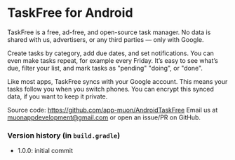 # TaskFree for Android

TaskFree is a free, ad-free, and open-source task manager. No data is shared with us,
advertisers, or any third parties — only with Google.

Create tasks by category, add due dates, and set notifications.
You can even make tasks repeat, for example every Friday. It’s easy to see what’s due,
filter your list, and mark tasks as \"pending\" \"doing\", or \"done\".

Like most apps, TaskFree syncs with your Google account. This means your tasks follow you
when you switch phones. You can encrypt this synced data, if you want to keep it private.

Source code: https://github.com/app-muon/AndroidTaskFree
Email us at muonappdevelopment@gmail.com or open an issue/PR on GitHub.


### Version history (in `build.gradle`)
- 1.0.0: initial commit



